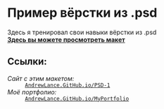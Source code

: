 # Пример вёрстки из .psd
Здесь я тренировал свои навыки вёрстки из .psd<br>
<strong><a target="_blank" href="https://andrewlance.github.io/PSD-2">Здесь вы можете просмотреть макет</a></strong>
<h2>Ссылки:</h2>
<dl>
  <dt>
    <i>Сайт с этим макетом:</i><br>
 </dt>
  <dd>
    <code><a target="_blank" href="https://andrewlance.github.io/PSD-2">AndrewLance.GitHub.io/PSD-1</a></code><br>
  </dd>
  <dt>
    <i>Моё портфолио:</i><br>
  </dt>
  <dd>
    <code><a target="_blank" href="https://andrewlance.github.io/MyPortfolio">AndrewLance.GitHub.io/MyPortfolio</a></code>
  </dd>
</dl>
